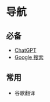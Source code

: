 # 导航

## 必备

- [ChatGPT](https://chat.openai.com/)
- [Google 搜索](https://www.google.com/)

## 常用

- 谷歌翻译
